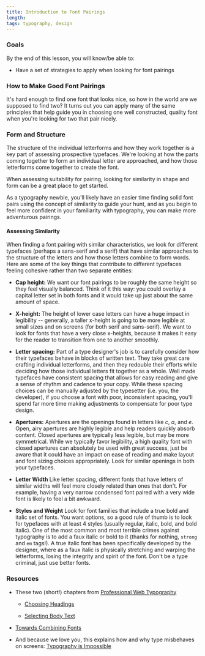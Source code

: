 ```yaml
---
title: Introduction to Font Pairings
length:
tags: typography, design
---
```


### Goals

By the end of this lesson, you will know/be able to:

* Have a set of strategies to apply when looking for font pairings

### How to Make Good Font Pairings

It's hard enough to find one font that looks nice, so how in the world are we supposed to find two? It turns out you can apply many of the same principles that help guide you in choosing one well constructed, quality font when you're looking for two that pair nicely.

### Form and Structure

The structure of the individual letterforms and how they work together is a key part of assessing prospective typefaces. We're looking at how the parts coming together to form an individual letter are approached, and how those letterforms come together to create the font.

When assessing suitability for pairing, looking for similarity in shape and form can be a great place to get started.

As a typography newbie, you'll likely have an easier time finding solid font pairs using the concept of similarity to guide your hunt, and as you begin to feel more confident in your familiarity with typography, you can make more adventurous pairings.

#### Assessing Similarity

When finding a font pairing with similar characteristics, we look for different typefaces (perhaps a sans-serif and a serif) that have similar approaches to the structure of the letters and how those letters combine to form words. Here are some of the key things that contribute to different typefaces feeling cohesive rather than two separate entities:

* **Cap height:** We want our font pairings to be roughly the same height so they feel visually balanced. Think of it this way: you could overlay a capital letter set in both fonts and it would take up just about the same amount of space.

* **X-height:** The height of lower case letters can have a huge impact in legibility -- generally, a taller x-height is going to be more legible at small sizes and on screens (for both serif and sans-serif). We want to look for fonts that have a very close x-heights, because it makes it easy for the reader to transition from one to another smoothly.

* **Letter spacing:** Part of a type designer's job is to carefully consider how their typefaces behave in blocks of written text. They take great care crafting individual letterforms, and then they redouble their efforts while deciding how those individual letters fit together as a whole. Well made typefaces have consistent spacing that allows for easy reading and give a sense of rhythm and cadence to your copy. While these spacing choices can be manually adjusted by the typesetter (i.e. you, the developer), if you choose a font with poor, inconsistent spacing, you'll spend far more time making adjustments to compensate for poor type design.

* **Apertures:** Apertures are the openings found in letters like _c_, _a_, and _e_. Open, airy apertures are highly legible and help readers quickly absorb content. Closed apertures are typically less legible, but may be more symmetrical. While we typically favor legibility, a high quality font with closed apertures can absolutely be used with great success, just be aware that it could have an impact on ease of reading and make layout and font sizing choices appropriately. Look for similar openings in both your typefaces.

* **Letter Width** Like letter spacing, different fonts that have letters of similar widths will feel more closely related than ones that don't. For example, having a very narrow condensed font paired with a very wide font is likely to feel a bit awkward.

* **Styles and Weight** Look for font families that include a true bold and italic set of fonts. You want options, so a good rule of thumb is to look for typefaces with at least 4 styles (usually regular, italic, bold, and bold italic). One of the most common and most terrible crimes against typography is to add a faux italic or bold to it (thanks for nothing, `strong` and `em` tags!). A true italic font has been specifically developed by the designer, where as a faux italic is physically stretching and warping the letterforms, losing the integrity and spirit of the font. Don't be a type criminal, just use better fonts.

### Resources

* These two (short!) chapters from [Professional Web Typography](https://prowebtype.com/)

  - [Choosing Headings](https://prowebtype.com/choosing-headings/)

  - [Selecting Body Text](https://prowebtype.com/selecting-body-text/)

* [Towards Combining Fonts](http://school.readymag.com/fonts/)

* And because we love you, this explains how and why type misbehaves on screens: [Typography is Impossible](https://medium.engineering/typography-is-impossible-5872b0c7f891#.6ms4yhl26)
